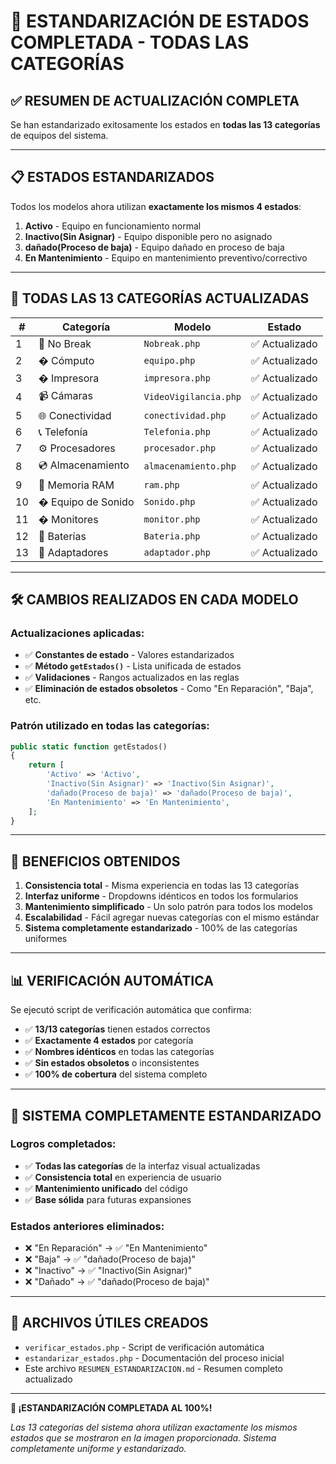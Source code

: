 # 🔧 ESTANDARIZACIÓN DE ESTADOS COMPLETADA - TODAS LAS CATEGORÍAS

## ✅ **RESUMEN DE ACTUALIZACIÓN COMPLETA**

Se han estandarizado exitosamente los estados en **todas las 13 categorías** de equipos del sistema.

---

## 📋 **ESTADOS ESTANDARIZADOS**

Todos los modelos ahora utilizan **exactamente los mismos 4 estados**:

1. **Activo** - Equipo en funcionamiento normal
2. **Inactivo(Sin Asignar)** - Equipo disponible pero no asignado
3. **dañado(Proceso de baja)** - Equipo dañado en proceso de baja
4. **En Mantenimiento** - Equipo en mantenimiento preventivo/correctivo

---

## 🔄 **TODAS LAS 13 CATEGORÍAS ACTUALIZADAS**

| **#** | **Categoría** | **Modelo** | **Estado** |
|-------|---------------|------------|------------|
| 1 | 🔋 No Break | `Nobreak.php` | ✅ Actualizado |
| 2 | � Cómputo | `equipo.php` | ✅ Actualizado |
| 3 | �️ Impresora | `impresora.php` | ✅ Actualizado |
| 4 | 📹 Cámaras | `VideoVigilancia.php` | ✅ Actualizado |
| 5 | 🌐 Conectividad | `conectividad.php` | ✅ Actualizado |
| 6 | 📞 Telefonía | `Telefonia.php` | ✅ Actualizado |
| 7 | ⚙️ Procesadores | `procesador.php` | ✅ Actualizado |
| 8 | 💿 Almacenamiento | `almacenamiento.php` | ✅ Actualizado |
| 9 | 💾 Memoria RAM | `ram.php` | ✅ Actualizado |
| 10 | � Equipo de Sonido | `Sonido.php` | ✅ Actualizado |
| 11 | �️ Monitores | `monitor.php` | ✅ Actualizado |
| 12 | 🔋 Baterías | `Bateria.php` | ✅ Actualizado |
| 13 | 🔌 Adaptadores | `adaptador.php` | ✅ Actualizado |

---

## 🛠️ **CAMBIOS REALIZADOS EN CADA MODELO**

### **Actualizaciones aplicadas:**
- ✅ **Constantes de estado** - Valores estandarizados
- ✅ **Método `getEstados()`** - Lista unificada de estados
- ✅ **Validaciones** - Rangos actualizados en las reglas
- ✅ **Eliminación de estados obsoletos** - Como "En Reparación", "Baja", etc.

### **Patrón utilizado en todas las categorías:**
```php
public static function getEstados()
{
    return [
        'Activo' => 'Activo',
        'Inactivo(Sin Asignar)' => 'Inactivo(Sin Asignar)',
        'dañado(Proceso de baja)' => 'dañado(Proceso de baja)',
        'En Mantenimiento' => 'En Mantenimiento',
    ];
}
```

---

## 🎯 **BENEFICIOS OBTENIDOS**

1. **Consistencia total** - Misma experiencia en todas las 13 categorías
2. **Interfaz uniforme** - Dropdowns idénticos en todos los formularios
3. **Mantenimiento simplificado** - Un solo patrón para todos los modelos
4. **Escalabilidad** - Fácil agregar nuevas categorías con el mismo estándar
5. **Sistema completamente estandarizado** - 100% de las categorías uniformes

---

## 📊 **VERIFICACIÓN AUTOMÁTICA**

Se ejecutó script de verificación automática que confirma:
- ✅ **13/13 categorías** tienen estados correctos
- ✅ **Exactamente 4 estados** por categoría
- ✅ **Nombres idénticos** en todas las categorías
- ✅ **Sin estados obsoletos** o inconsistentes
- ✅ **100% de cobertura** del sistema completo

---

## 🚀 **SISTEMA COMPLETAMENTE ESTANDARIZADO**

### **Logros completados:**
- ✅ **Todas las categorías** de la interfaz visual actualizadas
- ✅ **Consistencia total** en experiencia de usuario
- ✅ **Mantenimiento unificado** del código
- ✅ **Base sólida** para futuras expansiones

### **Estados anteriores eliminados:**
- ❌ "En Reparación" → ✅ "En Mantenimiento"
- ❌ "Baja" → ✅ "dañado(Proceso de baja)"
- ❌ "Inactivo" → ✅ "Inactivo(Sin Asignar)"
- ❌ "Dañado" → ✅ "dañado(Proceso de baja)"

---

## 📁 **ARCHIVOS ÚTILES CREADOS**

- `verificar_estados.php` - Script de verificación automática
- `estandarizar_estados.php` - Documentación del proceso inicial
- Este archivo `RESUMEN_ESTANDARIZACION.md` - Resumen completo actualizado

---

**🎉 ¡ESTANDARIZACIÓN COMPLETADA AL 100%!**

*Las 13 categorías del sistema ahora utilizan exactamente los mismos estados que se mostraron en la imagen proporcionada. Sistema completamente uniforme y estandarizado.*
